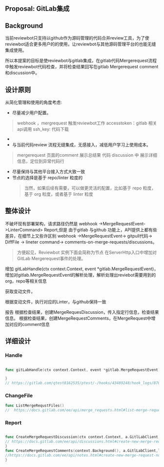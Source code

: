 ## Proposal: GitLab集成
## Background

当前reviewbot只支持以github作为源码管理的代码合并review工具，为了使reviewbot适合更多用户的的使用，让reviewbot与其他源码管理平台的也能无缝集成使用。

所以本提案的目标是使reviewbot与gitlab集成，在gitlab代码Mergerequest流程中触发reviewbot代码检查，并将检查结果回写在gitlab Mergerequest comment和discussion中。

## 设计原则

从简化管理和使用的角度考虑:

- 尽量减少用户配置。
> webhook ，mergrequest 触发reviewbot工作
> accesstoken：gitlab 相关api调用
> ssh_key: 代码下载
-
- 与当前代码review 流程无缝集成，无感接入，减低用户学习上使用成本。
> mergerequest 页面的comment 展示总结果
> 代码 discussion 中 展示详细信息，定位到异常代码行
- 尽量保持与其他平台接入方式大致一致
- 节点的选择是基于 repo/linter 粒度的
  > 当然，如果后续有需要，可以做更灵活的配置，比如基于 repo 粒度，基于 org 粒度，或者基于 linter 粒度
## 整体设计

不破坏现有部署架构，请求路径仍然是 webhook ->MergeRequestEvent->LinterCommand> Report,但是 由于gitlab 与github 功能上，API提供上都有些差异，在细节上又些许区别
webhook ->MergeRequestEvent→ gitpull代码-> DiffFile → lineter command-> comments-on-merge-requests/discussions。


> 方便起见，Reviewbot 实例下面会简称为节点
在ServerHttp入口中增加对GitLab Mergerequest事件的处理。

增加 gitLabHandle(ctx context.Context, event *gitlab.MergeRequestEvent)，增加对gitlab.MergeRequestEvent的解析处理，解析处理出reviebot需要用到的org，repo等相关信息

获取变动文件，

根据变动文件，执行对应的Linter，与github保持一致

报告
根据检查结果，创建MergeRequesDiscussion，传入指定行信息，检查结果信息。
根据检查结果，创建MergeRequestComments，在MergeRequest中增加对应的comment信息



## 详细设计




### Handle
```go

func gitLabHandle(ctx context.Context, event *gitlab.MergeRequestEvent){

}
// https://gitlab.com/qtest8162535/ptest/-/hooks/43489248/hook_logs/8703291551
```
### ChangeFile
```go
func ListMergeRequstFiles()
//  https://docs.gitlab.com/ee/api/merge_requests.html#list-merge-request-diffs
```

### Report

```go

func CreateMergeRequestDiscussion(ctx context.Context, a.GitlLabClient, lintErrs map[string][]LinterOutput){
// https://docs.gitlab.com/ee/api/discussions.html#create-new-merge-request-thread	
}
func CreateMergeRequestComments(context.Background(), a.GitlLabClient,lintErrs map[string][]LinterOutput)){
//https://docs.gitlab.com/ee/api/notes.html#create-new-merge-request-note
}

```

###